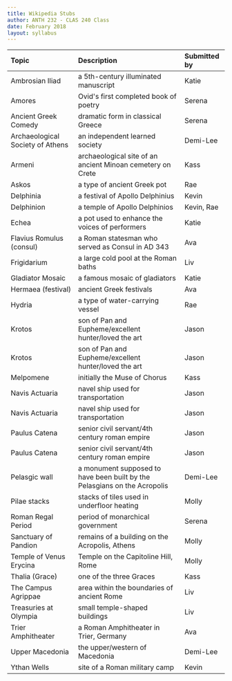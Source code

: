 ```yaml
---
title: Wikipedia Stubs
author: ANTH 232 - CLAS 240 Class
date: February 2018
layout: syllabus
---
```


| Topic | Description | Submitted by |
|:---|:---|:---|
|Ambrosian Iliad | a 5th-century illuminated manuscript| Katie |
|Amores | Ovid's first completed book of poetry| Serena |
|Ancient Greek Comedy | dramatic form in classical Greece| Serena |
|Archaeological Society of Athens| an independent learned society | Demi-Lee |
|Armeni | archaeological site of an ancient Minoan cemetery on Crete | Kass |
|Askos | a type of ancient Greek pot| Rae |
|Delphinia | a festival of Apollo Delphinius| Kevin |
|Delphinion | a temple of Apollo Delphinios| Kevin, Rae |
|Echea | a pot used to enhance the voices of performers | Katie |
|Flavius Romulus (consul) | a Roman statesman who served as Consul in AD 343| Ava |
|Frigidarium| a large cold pool at the Roman baths| Liv |
|Gladiator Mosaic | a famous mosaic of gladiators| Katie |
|Hermaea (festival) | ancient Greek festivals| Ava |
|Hydria | a type of water-carrying vessel| Rae |
|Krotos | son of Pan and Eupheme/excellent hunter/loved the art| Jason |
|Krotos | son of Pan and Eupheme/excellent hunter/loved the art| Jason |
|Melpomene | initially the Muse of Chorus | Kass |
|Navis Actuaria | navel ship used for transportation| Jason |
|Navis Actuaria | navel ship used for transportation| Jason |
|Paulus Catena | senior civil servant/4th century roman empire| Jason |
|Paulus Catena | senior civil servant/4th century roman empire| Jason |
|Pelasgic wall| a monument supposed to have been built by the Pelasgians on the Acropolis| Demi-Lee |
|Pilae stacks | stacks of tiles used in underfloor heating | Molly
|Roman Regal Period | period of monarchical government | Serena |
|Sanctuary of Pandion | remains of a building on the Acropolis, Athens | Molly |
|Temple of Venus Erycina | Temple on the Capitoline Hill, Rome | Molly
|Thalia (Grace) | one of the three Graces | Kass |
|The Campus Agrippae| area within the boundaries of ancient Rome | Liv |
|Treasuries at Olympia| small temple-shaped buildings | Liv |
|Trier Amphitheater | a Roman Amphitheater in Trier, Germany | Ava |
|Upper Macedonia| the upper/western of Macedonia | Demi-Lee |
|Ythan Wells | site of a Roman military camp| Kevin |
